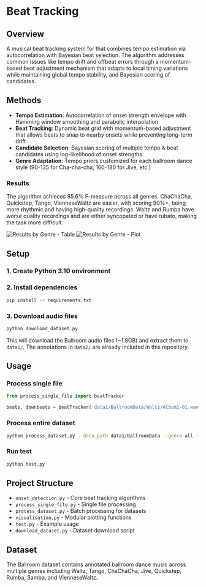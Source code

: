 # Beat Tracking

## Overview
A musical beat tracking system for that combines tempo estimation via autocorrelation with Bayesian beat selection. The algorithm addresses common issues like tempo drift and offbeat errors through a momentum-based beat adjustment mechanism that adapts to local timing variations while maintaining global tempo stability, and Bayesian scoring of candidates.

## Methods
- **Tempo Estimation**: Autocorrelation of onset strength envelope with Hamming window smoothing and parabolic interpolation
- **Beat Tracking**: Dynamic beat grid with momentum-based adjustment that allows beats to snap to nearby onsets while preventing long-term drift
- **Candidate Selection**: Bayesian scoring of multiple tempo & beat candidates using log-likelihood of onset strengths
- **Genre Adaptation**: Tempo priors customized for each ballroom dance style (90-135 for Cha-cha-cha, 160-180 for Jive, etc.)

### Results

The algorithm achieces 85.6% F-measure across all genres.
ChaChaCha, Quickstep, Tango, VienneseWaltz are easier, with scoring 90%+, being more rhythmic and having high-quality recordings.
Waltz and Rumba have worse quality recordings and are either syncopated or have rubato, making the task more difficult.

![Results by Genre - Table](https://github.com/user-attachments/assets/0f1ea826-310e-44b3-8dc3-93e985c761f0)
![Results by Genre - Plot](https://github.com/user-attachments/assets/9f8df034-f31c-4a20-87bc-111519d3074d)

## Setup

### 1. Create Python 3.10 environment

### 2. Install dependencies

```bash
pip install -r requirements.txt
```

### 3. Download audio files

```bash
python download_dataset.py
```

This will download the Ballroom audio files (~1.8GB) and extract them to `data1/`. The annotations in `data2/` are already included in this repository.

## Usage

### Process single file

```python
from process_single_file import beatTracker

beats, downbeats = beatTracker('data1/BallroomData/Waltz/Album1-01.wav')
```

### Process entire dataset

```bash
python process_dataset.py --data_path data1/BallroomData --genre all --save
```

### Run test

```bash
python test.py
```

## Project Structure

- `onset_detection.py` - Core beat tracking algorithms
- `process_single_file.py` - Single file processing
- `process_dataset.py` - Batch processing for datasets
- `visualisation.py` - Modular plotting functions
- `test.py` - Example usage
- `download_dataset.py` - Dataset download script

## Dataset

The Ballroom dataset contains annotated ballroom dance music across multiple genres including Waltz, Tango, ChaChaCha, Jive, Quickstep, Rumba, Samba, and VienneseWaltz.
